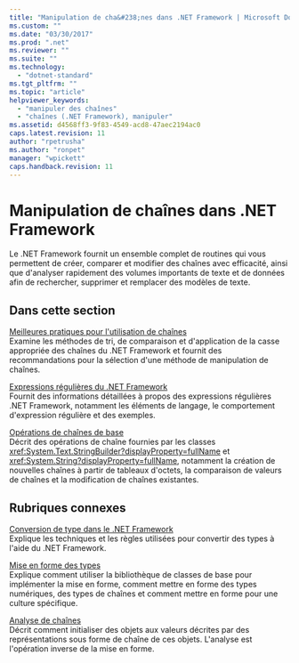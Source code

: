 ```yaml
---
title: "Manipulation de cha&#238;nes dans .NET Framework | Microsoft Docs"
ms.custom: ""
ms.date: "03/30/2017"
ms.prod: ".net"
ms.reviewer: ""
ms.suite: ""
ms.technology: 
  - "dotnet-standard"
ms.tgt_pltfrm: ""
ms.topic: "article"
helpviewer_keywords: 
  - "manipuler des chaînes"
  - "chaînes (.NET Framework), manipuler"
ms.assetid: d4568ff3-9f83-4549-acd8-47aec2194ac0
caps.latest.revision: 11
author: "rpetrusha"
ms.author: "ronpet"
manager: "wpickett"
caps.handback.revision: 11
---
```

# Manipulation de cha&#238;nes dans .NET Framework
Le .NET Framework fournit un ensemble complet de routines qui vous permettent de créer, comparer et modifier des chaînes avec efficacité, ainsi que d'analyser rapidement des volumes importants de texte et de données afin de rechercher, supprimer et remplacer des modèles de texte.  
  
## Dans cette section  
 [Meilleures pratiques pour l'utilisation de chaînes](../../../docs/standard/base-types/best-practices-strings.md)  
 Examine les méthodes de tri, de comparaison et d'application de la casse appropriée des chaînes du .NET Framework et fournit des recommandations pour la sélection d'une méthode de manipulation de chaînes.  
  
 [Expressions régulières du .NET Framework](../../../docs/standard/base-types/regular-expressions.md)  
 Fournit des informations détaillées à propos des expressions régulières .NET Framework, notamment les éléments de langage, le comportement d'expression régulière et des exemples.  
  
 [Opérations de chaînes de base](../../../docs/standard/base-types/basic-string-operations.md)  
 Décrit des opérations de chaîne fournies par les classes <xref:System.Text.StringBuilder?displayProperty=fullName> et <xref:System.String?displayProperty=fullName>, notamment la création de nouvelles chaînes à partir de tableaux d'octets, la comparaison de valeurs de chaînes et la modification de chaînes existantes.  
  
## Rubriques connexes  
 [Conversion de type dans le .NET Framework](../../../docs/standard/base-types/type-conversion.md)  
 Explique les techniques et les règles utilisées pour convertir des types à l'aide du .NET Framework.  
  
 [Mise en forme des types](../../../docs/standard/base-types/formatting-types.md)  
 Explique comment utiliser la bibliothèque de classes de base pour implémenter la mise en forme, comment mettre en forme des types numériques, des types de chaînes et comment mettre en forme pour une culture spécifique.  
  
 [Analyse de chaînes](../../../docs/standard/base-types/parsing-strings.md)  
 Décrit comment initialiser des objets aux valeurs décrites par des représentations sous forme de chaîne de ces objets.  L'analyse est l'opération inverse de la mise en forme.